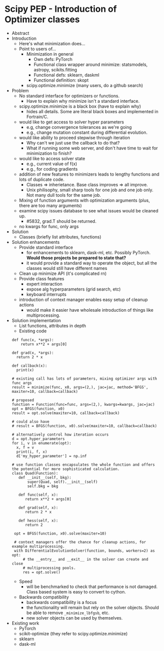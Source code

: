Scipy PEP - Introduction of Optimizer classes
=============================================

* Abstract
* Introduction
    * Here's what minimization does...
    * Point to users of...
        * Minimization in general
            * Own defs: PyTorch
            * Functional class wrapper around minimize: statsmodels, astropy, scikits.fitting
            * Functional defs: sklearn, daskml
            * Functional definition: skopt
        * scipy.optimize.minimize (many users, do a github search)
* Problem
    * No standard interface for optimizers or functions.
        * Have to explain why minimize isn't a standard interface.
    * scipy.optimize.minimize is a black box (have to explain why)
        * hides all details. Some are literal black boxes and implemented in Fortrain/C.
    * would like to get access to solver hyper parameters
        * e.g, change convergence tolerances as we're going
        * e.g., change mutation constant during differential evolution.
    * would like ability to proceed stepwise through iteration
        * Why can't we just use the callback to do that?
        * What if running some web server, and don't have time to wait for minimization to finish?
    * would like to access solver state
        * e.g., current value of f(x)
        * e.g., for coding gradients
    * addition of new features to minimizers leads to lengthy functions and lots of duplicate code.
        * Classes => inherietance. Base class improves => all improve.
        * Unix philisophy, small sharp tools for one job and one job only. Not many dull tools for the same job.
    * Mixing of function arguments with optimization arguments (plus, there are too many arguments)
    * examine scipy issues database to see what issues would be cleaned up.
        * #5832, grad.T should be returned.
    * no kwargs for func, only args
* Solution
    * Classes (briefly list attributes, functions)
* Solution enhancements
    * Provide standard interface
        * for enhancements to sklearn, dask-ml, etc. Possibly PyTorch. **Would those projects be prepared to state that?**
        * it would provide a standard way to operate the object, but all the classes would still have different names
    * Clean up minimize API (it's complicated rn)
    * Provide class features
        * expert interaction
        * expose alg hyperparameters (grid search, etc)
        * keyboard interrupts
   * introduction of context manager enables easy setup of cleanup actions
       * would make it easier have wholesale introduction of things like multiprocessing.
* Solution implementation
    * List functions, attributes in depth
    * Existing code
    ```
    def func(x, *args):
        return x**2 + args[0]
        
    def grad(x, *args):
      return 2 * x
    
    def callback(x):
      print(x)
    
    # existing call has lots of parameters, mixing optimizer args with func args
    result = minimize(func, x0, args=(2,), jac=jac, method='BFGS', maxiter=10, callback=callback)
    
    # proposed
    function = Function(func=func, args=(2,), kwargs=kwargs, jac=jac)
    opt = BFGS(function, x0)
    result = opt.solve(maxiter=10, callback=callback)
 
    # could also have
    # result = BFGS(function, x0).solve(maxiter=10, callback=callback)
    
    # alternatively control how iteration occurs
    d = opt.hyper_parameters
    for i, v in enumerate(opt):
      x, f = v
      print(i, f, x)
      d['my_hyper_parameter'] = np.inf
 
    # use function classes encapsulates the whole function and offers the potential for more sophisticated calculation.
    class Quad(Function):
       def __init__(self, bkg):
           super(Quad, self).__init__(self)
           self.bkg = bkg
       
       def func(self, x):
          return x**2 + args[0]

       def grad(self, x):
          return 2 * x

       def hess(self, x):
          return 2
         
     opt = BFGS(function, x0).solve(maxiter=10)
     
     # context managers offer the chance for cleanup actions, for example multiprocessing.
     with DifferentialEvolutionSolver(function, bounds, workers=2) as opt:
         # the __entry__ and __exit__ in the solver can create and close
         # multiprocessing pools.
         res = opt.solve()
   ```
    * Speed
      * will be benchmarked to check that performance is not damaged. Class based system is easy to convert to cython.
    * Backwards compatibility
      * backwards compatibility is a focus
      * the functionality will remain but rely on the solver objects. Should be able to remove `_minimize_lbfgsb`, etc.
      * new solver objects can be used by themselves.
* Existing work
    * PyTorch
    * scikit-optimize (they refer to scipy.optimize.minimize)
    * sklearn
    * dask-ml
